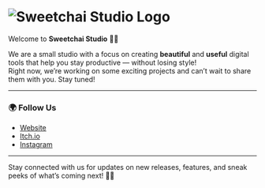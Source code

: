 # ![Sweetchai Studio Logo](https://github.com/Sweetchai-Studios/sweetchai-assets/blob/main/logo/main.png?raw=true)  
Welcome to **Sweetchai Studio** 🍵✨

We are a small studio with a focus on creating **beautiful** and **useful** digital tools that help you stay productive — without losing style!  
Right now, we’re working on some exciting projects and can’t wait to share them with you. Stay tuned!  

---

### 🌍 **Follow Us**
- [Website](https://sweetchaistudios.carrd.co/)  
- [Itch.io](https://sweetchai-studio.itch.io/)  
- [Instagram](https://www.instagram.com/sweetchai.studio/)

---

Stay connected with us for updates on new releases, features, and sneak peeks of what’s coming next! 👀💫
